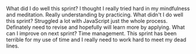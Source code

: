  What did I do well this sprint?
 I thought I really tried hard in my mindfulness and meditation. Really understanding by practicing.
 What didn't I do well this sprint?
 Struggled a lot with JavaScript just the whole process. Definately need to revise and hopefully will learn more by applying.
 What can I improve on next sprint?
 Time management. This sprint has been terrible for my use of time and I really need to work hard to meet my dead lines.